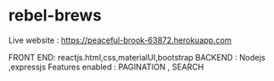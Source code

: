 # rebel-brews

Live website : https://peaceful-brook-63872.herokuapp.com

FRONT END: reactjs.html,css,materialUI,bootstrap
BACKEND : Nodejs ,expressjs
Features enabled : PAGINATION , SEARCH

